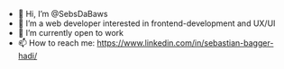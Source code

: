 - 👋 Hi, I’m @SebsDaBaws
- 👀 I’m a web developer interested in frontend-development and UX/UI
- 🌱 I’m currently open to work
- 📫 How to reach me: https://www.linkedin.com/in/sebastian-bagger-hadi/

<!---
SebsDaBaws/SebsDaBaws is a ✨ special ✨ repository because its `README.md` (this file) appears on your GitHub profile.
You can click the Preview link to take a look at your changes.
--->
